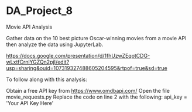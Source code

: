 # DA_Project_8
Movie API Analysis

Gather data on the 10 best picture Oscar-winning movies from a movie API then analyze the data using JupyterLab.

https://docs.google.com/presentation/d/1fhUzwZEqotCDG-wLxtfCrnlYGZQn2pjI/edit?usp=sharing&ouid=107319327488605204595&rtpof=true&sd=true

To follow along with this analysis:

Obtain a free API key from https://www.omdbapi.com/
Open the file movie_requests.py
Replace the code on line 2 with the following:     api_key = 'Your API Key Here'
